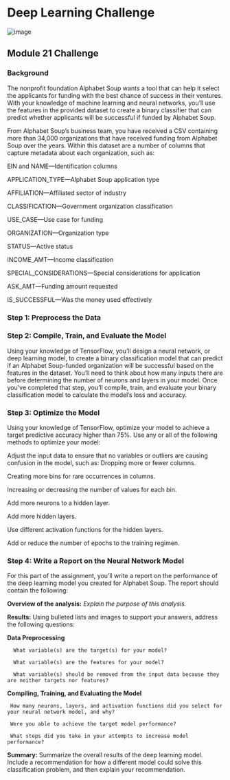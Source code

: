 # Deep Learning Challenge

![image](https://user-images.githubusercontent.com/110074895/222932495-e6ed2e38-38a7-45e9-83f6-64393e17a289.png)



## Module 21 Challenge


### Background
The nonprofit foundation Alphabet Soup wants a tool that can help it select the applicants for funding with the best chance of success in their ventures. With your knowledge of machine learning and neural networks, you’ll use the features in the provided dataset to create a binary classifier that can predict whether applicants will be successful if funded by Alphabet Soup.

From Alphabet Soup’s business team, you have received a CSV containing more than 34,000 organizations that have received funding from Alphabet Soup over the years. Within this dataset are a number of columns that capture metadata about each organization, such as:

   EIN and NAME—Identification columns

   APPLICATION_TYPE—Alphabet Soup application type

   AFFILIATION—Affiliated sector of industry

   CLASSIFICATION—Government organization classification

   USE_CASE—Use case for funding

   ORGANIZATION—Organization type

   STATUS—Active status

   INCOME_AMT—Income classification

   SPECIAL_CONSIDERATIONS—Special considerations for application

   ASK_AMT—Funding amount requested

   IS_SUCCESSFUL—Was the money used effectively

### Step 1: Preprocess the Data

### Step 2: Compile, Train, and Evaluate the Model
Using your knowledge of TensorFlow, you’ll design a neural network, or deep learning model, to create a binary classification model that can predict if an Alphabet Soup-funded organization will be successful based on the features in the dataset. You’ll need to think about how many inputs there are before determining the number of neurons and layers in your model. Once you’ve completed that step, you’ll compile, train, and evaluate your binary classification model to calculate the model’s loss and accuracy.

### Step 3: Optimize the Model
Using your knowledge of TensorFlow, optimize your model to achieve a target predictive accuracy higher than 75%. Use any or all of the following methods to optimize your model:

  Adjust the input data to ensure that no variables or outliers are causing confusion in the model, such as:
  Dropping more or fewer columns.
  
  Creating more bins for rare occurrences in columns.
  
  Increasing or decreasing the number of values for each bin.
  
  Add more neurons to a hidden layer.
  
  Add more hidden layers.
  
  Use different activation functions for the hidden layers.
  
  Add or reduce the number of epochs to the training regimen.
  
### Step 4: Write a Report on the Neural Network Model
For this part of the assignment, you’ll write a report on the performance of the deep learning model you created for Alphabet Soup. 
The report should contain the following:

  **Overview of the analysis:**
  *Explain the purpose of this analysis.*

  **Results:** Using bulleted lists and images to support your answers, address the following questions:

  **Data Preprocessing**
  
      What variable(s) are the target(s) for your model?
      
      What variable(s) are the features for your model?
      
      What variable(s) should be removed from the input data because they are neither targets nor features?
  
  **Compiling, Training, and Evaluating the Model**
  
     How many neurons, layers, and activation functions did you select for your neural network model, and why?
     
     Were you able to achieve the target model performance?
     
     What steps did you take in your attempts to increase model performance?

  **Summary:** 
    Summarize the overall results of the deep learning model. Include a recommendation for how a different model could solve this classification problem, and then     explain your recommendation. 
